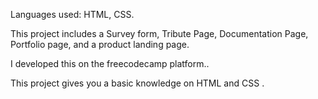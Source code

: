 Languages used: HTML, CSS.

This project includes a Survey form, Tribute Page, Documentation Page, Portfolio page, and a product landing page.

I developed this on the freecodecamp platform..

This project gives you a basic knowledge on HTML and CSS .

